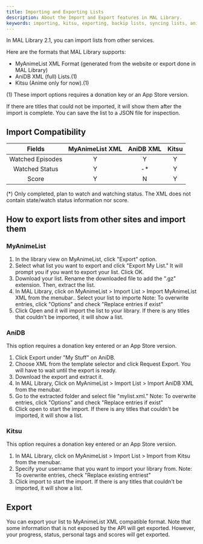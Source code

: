 ```yaml
---
title: Importing and Exporting Lists
description: About the Import and Export features in MAL Library.
keywords: importing, kitsu, exporting, backip lists, syncing lists, anidb
---
```

In MAL Library 2.1, you can import lists from other services.

Here are the formats that MAL Library supports:
* MyAnimeList XML Format (generated from the website or export done in MAL Library)
* AniDB XML (full) Lists.(1)
* Kitsu (Anime only for now).(1)

(1) These import options requires a donation key or an App Store version.

If there are titles that could not be imported, it will show them after the import is complete. You can save the list to a JSON file for inspection.

## Import Compatibility

**Fields** |**MyAnimeList XML**|**AniDB XML**|**Kitsu**
:-----:|:-----:|:-----:|:-----:
Watched Episodes|Y|Y|Y
Watched Status|Y|-*|Y
Score|Y|N|Y

(*) Only completed, plan to watch and watching status. The XML does not contain state/watch status information nor score.

## How to export lists from other sites and import them

### MyAnimeList
1. In the library view on MyAnimeList, click "Export" option.
2. Select what list you want to export and click "Export My List." It will prompt you if you want to export your list. Click OK.
3. Download your list. Rename the downloaded file to add the ".gz" extension. Then, extract the list.
4. In MAL Library, click on MyAnimeList > Import List > Import MyAnimeList XML  from the menubar.. Select your list to importe 
Note: To overwrite entries, click "Options" and check "Replace entries if exist"
5. Click Open and it will import the list to your library. If there is any titles that couldn't be imported, it will show a list.

### AniDB
This option requires a donation key entered or an App Store version.
1. Click Export under "My Stuff" on AniDB.
2. Choose XML from the template selector and click Request Export. You will have to wait until the export is ready.
3. Download the export and extract it.
4. In MAL Library, Click on MyAnimeList > Import List > Import AniDB XML from the menubar.
5. Go to the extracted folder and select file "mylist.xml." 
Note: To overwrite entries, click "Options" and check "Replace entries if exist"
6. Click open to start the import. If there is any titles that couldn't be imported, it will show a list.

### Kitsu
This option requires a donation key entered or an App Store version.
1. In MAL Library, click on MyAnimeList > Import List > Import from Kitsu from the menubar.
2. Specify your username that you want to import your library from.
Note: To overwrite entries, check "Replace existing entriest"
6. Click import to start the import. If there is any titles that couldn't be imported, it will show a list.

## Export
You can export your list to MyAnimeList XML compatible format. Note that some information that is not exposed by the API will get exported. However, your progress, status, personal tags and scores will get exported.
